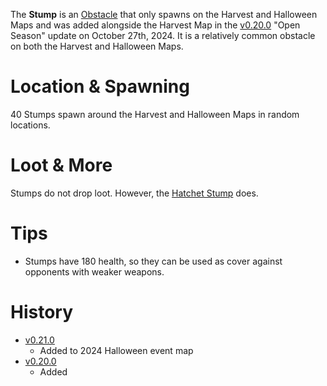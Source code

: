The **Stump** is an [Obstacle](/obstacles) that only spawns on the Harvest and Halloween Maps and was added alongside the Harvest Map in the [v0.20.0](https://github.com/HasangerGames/suroi/releases/tag/v0.20.0) "Open Season" update on October 27th, 2024. It is a relatively common obstacle on both the Harvest and Halloween Maps.

# Location & Spawning

40 Stumps spawn around the Harvest and Halloween Maps in random locations.

# Loot & More

Stumps do not drop loot. However, the [Hatchet Stump](/obstacles/hatchet_stump) does. 

# Tips

- Stumps have 180 health, so they can be used as cover against opponents with weaker weapons.

# History
- [v0.21.0](https://github.com/HasangerGames/suroi/releases/tag/v0.12.1)
  - Added to 2024 Halloween event map
- [v0.20.0](https://github.com/HasangerGames/suroi/releases/tag/v0.12.1)
  - Added

